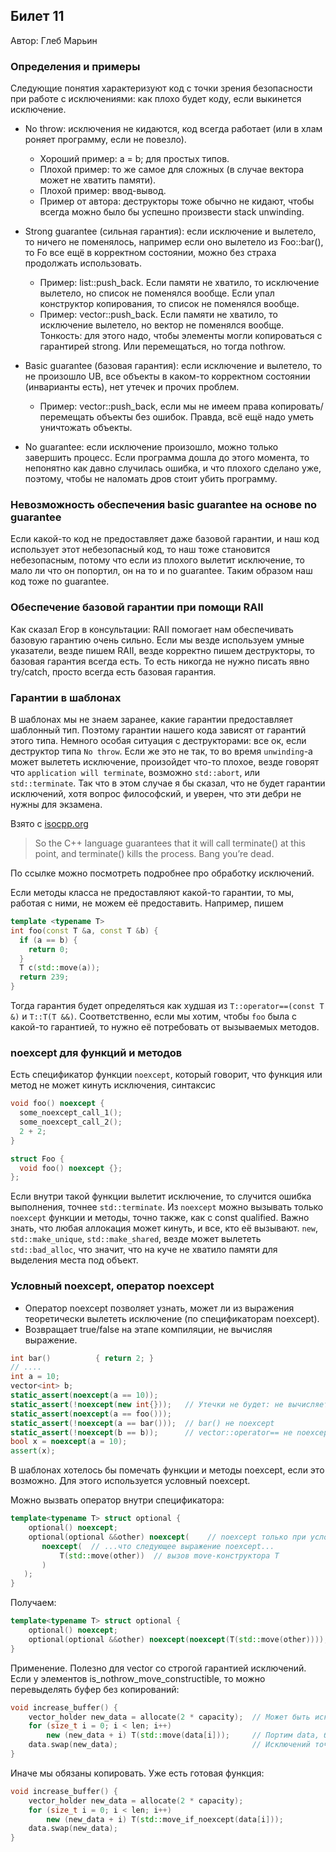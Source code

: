 ## Билет 11
Автор: Глеб Марьин

### Определения и примеры

Следующие понятия характеризуют код с точки зрения безопасности при работе с исключениями: как плохо будет коду, если выкинется исключение.

- No throw: исключения не кидаются, код всегда работает (или в хлам роняет программу, если не повезло).
  - Хороший пример: a = b; для простых типов.
  - Плохой пример: то же самое для сложных (в случае вектора может не хватить памяти).
  - Плохой пример: ввод-вывод.
  - Пример от автора: деструкторы тоже обычно не кидают, чтобы всегда можно было бы успешно произвести stack unwinding.

- Strong guarantee (сильная гарантия): если исключение и вылетело, то ничего не поменялось, например если оно вылетело из Foo::bar(), то Fo все ещё в корректном состоянии, можно без страха продолжать использовать.
  - Пример: list::push_back. Если памяти не хватило, то исключение вылетело, но список не поменялся вообще. Если упал конструктор копирования, то список не поменялся вообще.
  - Пример: vector::push_back. Если памяти не хватило, то исключение вылетело, но вектор не поменялся вообще. Тонкость: для этого надо, чтобы элементы могли копироваться с гарантирей strong. Или перемещаться, но тогда nothrow.

- Basic guarantee (базовая гарантия): если исключение и вылетело, то не произошло UB, все объекты в каком-то корректном состоянии (инварианты есть), нет утечек и прочих проблем.
  - Пример: vector::push_back, если мы не имеем права копировать/перемещать объекты без ошибок. Правда, всё ещё надо уметь уничтожать объекты.

- No guarantee: если исключение произошло, можно только завершить процесс. Если программа дошла до этого момента, то непонятно как давно случилась ошибка, и что плохого сделано уже, поэтому, чтобы не наломать дров стоит убить программу.

### Невозможность обеспечения basic guarantee на основе no guarantee

Если какой-то код не предоставляет даже базовой гарантии, и наш код использует этот небезопасный код, то наш тоже становится небезопасным, потому что если из плохого вылетит исключение, то мало ли что он попортил, он на то и no guarantee. Таким образом наш код тоже no guarantee.

### Обеспечение базовой гарантии при помощи RAII

Как сказал Егор в консультации: RAII помогает нам обеспечивать
базовую гарантию очень сильно. Если мы везде используем умные указатели,
везде пишем RAII, везде корректно пишем деструкторы, то базовая
гарантия всегда есть. То есть никогда не нужно писать явно try/catch, просто всегда есть базовая гарантия.

### Гарантии в шаблонах

В шаблонах мы не знаем заранее, какие гарантии предоставляет шаблонный
тип. Поэтому гарантии нашего кода зависят от гарантий этого типа.
Немного особая ситуация с деструкторами:
все ок, если деструктор типа `No throw`.
Если же это не так, то во время `unwinding`-a может вылететь исключение,
произойдет что-то плохое, везде говорят что
`application will terminate`, возможно `std::abort`, или `std::terminate`.
Так что в этом случае я бы сказал, что не будет гарантии исключений,
хотя вопрос философский, и уверен, что эти дебри не нужны для экзамена.

Взято с [isocpp.org](https://isocpp.org/wiki/faq/exceptions#dtors-shouldnt-throw)
> So the C++ language guarantees that it will call terminate() at this point, and terminate() kills the process. Bang you’re dead.

По ссылке можно посмотреть подробнее про обработку исключений.

Если методы класса не предоставляют какой-то гарантии, то мы,
работая с ними, не можем её предоставить. Например, пишем

```C++
template <typename T>
int foo(const T &a, const T &b) {
  if (a == b) {
    return 0;
  }
  T c(std::move(a));
  return 239;
}
```

Тогда гарантия будет определяться как худшая из `T::operator==(const T &)` и `T::T(T &&)`. Соответственно, если мы хотим, чтобы `foo` была
с какой-то гарантией, то нужно её потребовать от вызываемых методов.

### noexcept для функций и методов

Есть спецификатор функции `noexcept`, который говорит, что функция
или метод не может кинуть исключения, синтаксис

```C++
void foo() noexcept {
  some_noexcept_call_1();
  some_noexcept_call_2();
  2 + 2;
}

struct Foo {
  void foo() noexcept {};
};
```

Если внутри такой функции вылетит исключение, то случится ошибка
выполнения, точнее `std::terminate`. Из `noexcept` можно вызывать только `noexcept`
функции и методы, точно также, как с const qualified.
Важно знать, что любая аллокация может кинуть, и все, кто её вызывают.
`new`, `std::make_unique`, `std::make_shared`, везде может вылететь
`std::bad_alloc`, что значит, что на куче не хватило памяти для
выделения места под объект.

### Условный noexcept, оператор noexcept

- Оператор noexcept позволяет узнать, может ли из выражения теоретически вылететь исключение (по спецификаторам noexcept).
- Возвращает true/false на этапе компиляции, не вычисляя выражение.

```C++
int bar()          { return 2; }
// ....
int a = 10;
vector<int> b;
static_assert(noexcept(a == 10));
static_assert(!noexcept(new int{}));   // Утечки не будет: не вычисляется.
static_assert(noexcept(a == foo()));
static_assert(!noexcept(a == bar()));  // bar() не noexcept
static_assert(!noexcept(b == b));      // vector::operator== не noexcept
bool x = noexcept(a = 10);
assert(x);
```

В шаблонах хотелось бы помечать функции и методы noexcept,
если это возможно. Для этого используется условный noexcept.

Можно вызвать оператор внутри спецификатора:

```C++
template<typename T> struct optional {
    optional() noexcept;
    optional(optional &&other) noexcept(    // noexcept только при условии...
       noexcept(  // ...что следующее выражение noexcept...
           T(std::move(other))  // вызов move-конструктора T
       )
   );
}
```

Получаем:

```C++
template<typename T> struct optional {
    optional() noexcept;
    optional(optional &&other) noexcept(noexcept(T(std::move(other))));
}
```

Применение. Полезно для vector со строгой гарантией исключений.
Если у элементов is_nothrow_move_constructible, то можно перевыделять буфер без копирований:

```C++
void increase_buffer() {
    vector_holder new_data = allocate(2 * capacity);  // Может быть исключение.
    for (size_t i = 0; i < len; i++)
        new (new_data + i) T(std::move(data[i]));     // Портим data, боимся исключений.
    data.swap(new_data);                              // Исключений точно нет.
}
```

Иначе мы обязаны копировать. Уже есть готовая функция:

```C++
void increase_buffer() {
    vector_holder new_data = allocate(2 * capacity);
    for (size_t i = 0; i < len; i++)
        new (new_data + i) T(std::move_if_noexcept(data[i]));
    data.swap(new_data);
}
```
